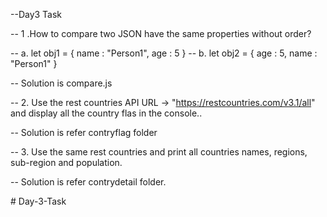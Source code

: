 --Day3 Task

-- 1 .How to compare two JSON have the same properties without order?

-- a. let obj1 = { name : "Person1", age : 5 }
-- b. let obj2 = { age : 5, name : "Person1" }

-- Solution is compare.js

-- 2. Use the rest countries API URL -> "https://restcountries.com/v3.1/all" and display all the country flas in the console..

-- Solution is refer contryflag folder

-- 3. Use the same rest countries and print all countries names, regions, sub-region and population.

-- Solution is refer contrydetail folder.

#   D a y - 3 - T a s k  
 